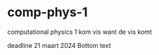 # comp-phys-1
computational physics 1 
kom vis want de vis komt 

deadline 21 maart 2024 
Bottom text
